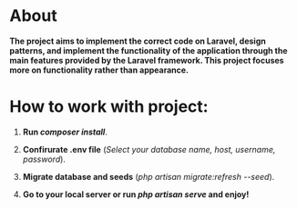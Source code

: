 # About

**The project aims to implement the correct code on Laravel,
design patterns, and implement the functionality
of the application through the main features provided
by the Laravel framework. This project focuses more on 
functionality rather than appearance.**


# How to work with project:

1. **Run _composer install_**.

2. **Confirurate .env file** (_Select your database name, host, username, password_). 

3. **Migrate database and seeds** (_php artisan migrate:refresh --seed_).

4. **Go to your local server or run _php artisan serve_ and enjoy!**



